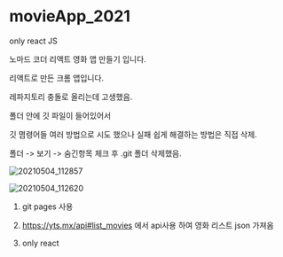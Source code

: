 # movieApp_2021
only react JS



노마드 코더 리액트 영화 앱 만들기 입니다.




리액트로 만든 크롬 앱입니다.

레파지토리 충돌로 올리는데 고생했음.

폴더 안에 깃 파일이 들어있어서



깃 몀령어들 여러 방법으로 시도 했으나 실패
쉽게 해결하는 방법은 직접 삭제.





폴더 -> 보기 -> 숨긴항목 체크 후 .git 폴더 삭제했음.

![20210504_112857](https://user-images.githubusercontent.com/79763173/116954830-fabd9880-accb-11eb-8541-759b2d3dd741.png)






![20210504_112620](https://user-images.githubusercontent.com/79763173/116954681-98fd2e80-accb-11eb-8456-45625e33a7d1.png)


1. git pages 사용

2. https://yts.mx/api#list_movies 에서 api사용 하여 영화 리스트 json 가져옴

3. only react 
